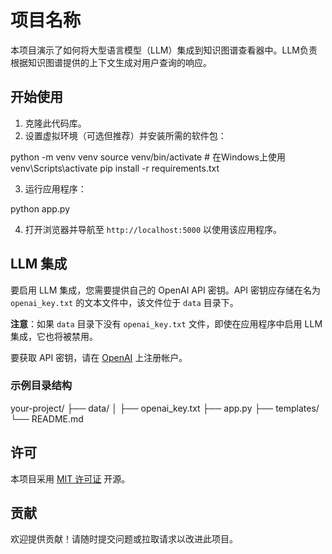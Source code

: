 # 项目名称

本项目演示了如何将大型语言模型（LLM）集成到知识图谱查看器中。LLM负责根据知识图谱提供的上下文生成对用户查询的响应。

## 开始使用

1. 克隆此代码库。
2. 设置虚拟环境（可选但推荐）并安装所需的软件包：

python -m venv venv
source venv/bin/activate # 在Windows上使用 venv\Scripts\activate
pip install -r requirements.txt


3. 运行应用程序：

python app.py


4. 打开浏览器并导航至 `http://localhost:5000` 以使用该应用程序。

## LLM 集成

要启用 LLM 集成，您需要提供自己的 OpenAI API 密钥。API 密钥应存储在名为 `openai_key.txt` 的文本文件中，该文件位于 `data` 目录下。

**注意**：如果 `data` 目录下没有 `openai_key.txt` 文件，即使在应用程序中启用 LLM 集成，它也将被禁用。

要获取 API 密钥，请在 [OpenAI](https://beta.openai.com/signup/) 上注册帐户。

### 示例目录结构

your-project/
├── data/
│ ├── openai_key.txt
├── app.py
├── templates/
└── README.md


## 许可

本项目采用 [MIT 许可证](LICENSE) 开源。

## 贡献

欢迎提供贡献！请随时提交问题或拉取请求以改进此项目。